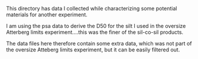 This directory has data I collected while characterizing some potential
materials for another experiment.

I am using the psa data to derive the D50 for the silt I used in the oversize Atterberg limits experiment....this was the finer of the sil-co-sil products.

The data files here therefore contain some extra data, which was not part of 
the oversize Atteberg limits experiment, but it can be easily filtered out. 

